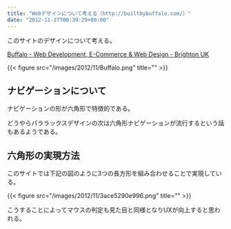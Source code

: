 ```yaml
---
title: "Webデザインについて考える（http://builtbybuffalo.com/）"
date: "2012-11-27T00:39:29+00:00"
---
```


このサイトのデザインについて考える。

[Buffalo - Web Development, E-Commerce & Web Design - Brighton UK](http://builtbybuffalo.com/)

{{< figure src="/images/2012/11/Buffalo.png" title="" >}}

## ナビゲーションについて

ナビゲーションの形が六角形で特徴的である。

どうやらパララックスデザインの次は六角形ナビゲーションが流行するという話もあるようである。

## 六角形の実現方法

このサイトでは下記の図のように3つの長方形を組み合わせることで実現している。

{{< figure src="/images/2012/11/3ace5290e996.png" title="" >}}

こうすることによってマウスの判定も見た目と同様となりUXが向上すると思われる。
